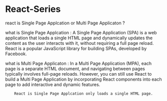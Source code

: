 # React-Series

react is Single Page Applcation or Multi Page Applicaton ?

what is Single Page Applcation : 
                                A Single Page Application (SPA) is a web application that loads a single HTML page and dynamically updates the content as the user interacts with it,
                                without requiring a full page reload. React is a popular JavaScript library for building SPAs, developed by Facebook.

what is Multi Page Applicaton :
                              In a Multi Page Application (MPA), each page is a separate HTML document, and navigating between pages typically involves full-page reloads. However,
                              you can still use React to build a Multi Page Application by incorporating React components into each page to add interactive and dynamic features.

        React is Single Page Applcation only loads a single HTML page.
